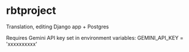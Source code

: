 # rbtproject
Translation, editing Django app + Postgres

Requires Gemini API key set in environment variables:
GEMINI_API_KEY = 'xxxxxxxxxx'